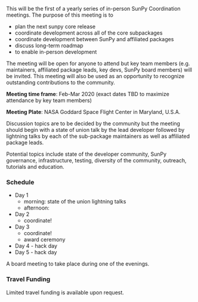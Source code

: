 
This will be the first of a yearly series of in-person SunPy Coordination meetings. The purpose of this meeting is to 
* plan the next sunpy core release
* coordinate development across all of the core subpackages
* coordinate development between SunPy and affiliated packages
* discuss long-term roadmap
* to enable in-person development

The meeting will be open for anyone to attend but key team members (e.g. maintainers, affiliated package leads, key devs, SunPy board members) will be invited. This meeting will also be used as an opportunity to recognize outstanding contributions to the community.

**Meeting time frame**: Feb-Mar 2020 (exact dates TBD to maximize attendance by key team members)

**Meeting Plate**: NASA Goddard Space Flight Center in Maryland, U.S.A.

Discussion topics are to be decided by the community but the meeting should begin with a state of union talk by the lead developer followed by lightning talks by each of the sub-package maintainers as well as affiliated package leads.

Potential topics include state of the developer community, SunPy governance, infrastructure, testing, diversity of the community, outreach, tutorials and education.

### Schedule
* Day 1
  * morning: state of the union lightning talks
  * afternoon: 
* Day 2
  * coordinate!
* Day 3
  * coordinate!
  * award ceremony
* Day 4 - hack day
* Day 5 - hack day

A board meeting to take place during one of the evenings.

### Travel Funding
Limited travel funding is available upon request.

